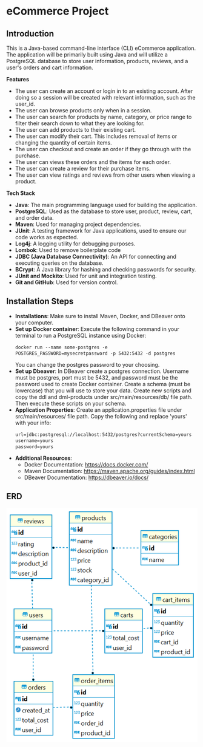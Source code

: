 # eCommerce Project

## Introduction

This is a Java-based command-line interface (CLI) eCommerce application. The application will be primarily built using Java and will utilize a PostgreSQL
database to store user information, products, reviews, and a user's orders and cart information.

**Features**

- The user can create an account or login in to an existing account. After doing so a session will be created with relevant information, such as the user_id.
- The user can browse products only when in a session.
- The user can search for products by name, category, or price range to filter their search down to what they are looking for.
- The user can add products to their existing cart.
- The user can modify their cart. This includes removal of items or changing the quantity of certain items.
- The user can checkout and create an order if they go through with the purchase.
- The user can views these orders and the items for each order.
- The user can create a review for their purchase items.
- The user can view ratings and reviews from other users when viewing a product.

**Tech Stack**

- **Java**: The main programming language used for building the application.
- **PostgreSQL**: Used as the database to store user, product, review, cart, and order data.
- **Maven**: Used for managing project dependencies.
- **JUnit**: A testing framework for Java applications, used to ensure our code works as expected.
- **Log4j**: A logging utility for debugging purposes.
- **Lombok**: Used to remove boilerplate code
- **JDBC (Java Database Connectivity)**: An API for connecting and executing queries on the database.
- **BCrypt**: A Java library for hashing and checking passwords for security.
- **JUnit and Mockito**: Used for unit and integration testing.
- **Git and GitHub**: Used for version control.

## Installation Steps
- **Installations**: Make sure to install Maven, Docker, and DBeaver onto your computer. 
- **Set up Docker container**: Execute the following command in your terminal to run a PostgreSQL instance using Docker: 
  ```
  docker run --name some-postgres -e POSTGRES_PASSWORD=mysecretpassword -p 5432:5432 -d postgres
  ```
  You can change the postgres password to your choosing.
- **Set up Dbeaver**: In DBeaver create a postgres connection. Username must be postgres, port must be 5432, and password must be the password used to create Docker container. Create a schema (must be lowercase) that you will use to store your data. Create new scripts and copy the ddl and dml-products under src/main/resources/db/ file path. Then execute these scripts on your schema.
- **Application Properties**: Create an application.properties file under src/main/resources/ file path. Copy the following and replace 'yours' with your info:
  ```
  url=jdbc:postgresql://localhost:5432/postgres?currentSchema=yours
  username=yours
  password=yours
  ```
- **Additional Resources**:
  - Docker Documentation: https://docs.docker.com/
  - Maven Documentation: https://maven.apache.org/guides/index.html
  - DBeaver Documentation: https://dbeaver.io/docs/

## ERD

![entity relationship diagram](src/main/resources/db/erd.png?raw=true)

